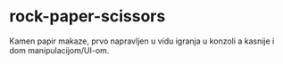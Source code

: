 # rock-paper-scissors

Kamen papir makaze, prvo napravljen u vidu igranja u konzoli a kasnije i dom manipulacijom/UI-om.
